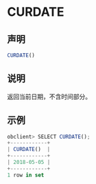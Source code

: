 # CURDATE

## 声明

```javascript
CURDATE()
```

## 说明

返回当前日期，不含时间部分。

## 示例

```javascript
obclient> SELECT CURDATE();
+------------+
| CURDATE()  |
+------------+
| 2018-05-05 |
+------------+
1 row in set
```
